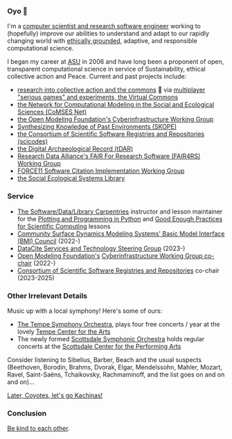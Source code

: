 ### Oyo 👋

I'm a [computer scientist and research software engineer](https://orcid.org/0000-0002-6523-6079) working to (hopefully) improve our abilities to understand and adapt to our rapidly changing world with [ethically grounded](https://issues.org/topic/ethics/), adaptive, and responsible computational science.

I began my career at [ASU](https://scas.asu.edu) in 2006 and have long been a proponent of open, transparent computational science in service of Sustainability, ethical collective action and Peace. Current and past projects include:

- [research into collective action and the commons](https://iasc-commons.org/) 🤲 via [multiplayer "serious games" and experiments, the Virtual Commons](https://github.com/virtualcommons/)
- [the Network for Computational Modeling in the Social and Ecological Sciences (CoMSES Net)](https://www.comses.net)
- [the Open Modeling Foundation's Cyberinfrastructure Working Group](https://www.openmodelingfoundation.org)
- [Synthesizing Knowledge of Past Environments (SKOPE)](https://www.openskope.org) 
- [the Consortium of Scientific Software Registries and Repositories (scicodes)](https://scicodes.net)
- [the Digital Archaeological Record (tDAR)](https://www.tdar.org)
- [Research Data Alliance's FAIR For Research Software (FAIR4RS) Working Group](https://www.rd-alliance.org/groups/fair-research-software-fair4rs-wg)
- [FORCE11 Software Citation Implementation Working Group](https://force11.org/groups/software-citation-implementation-working-group/)
- [the Social Ecological Systems Library](https://seslibrary.asu.edu)


### Service

- [The Software/Data/Library Carpentries](https://carpentries.org) instructor and lesson maintainer for the [Plotting and Programming in Python](https://github.com/swcarpentry/python-novice-gapminder) and [Good Enough Practices for Scientific Computing](https://github.com/carpentries-lab/good-enough-practices) lessons
- [Community Surface Dynamics Modeling Systems' Basic Model Interface (BMI) Council](https://github.com/csdms/bmi) (2022-)
- [DataCite Services and Technology Steering Group](https://datacite.org/steering.html) (2023-)
- [Open Modeling Foundation's](https://openmodelingfoundation.org) [Cyberinfrastructure Working Group co-chair](https://www.openmodelingfoundation.org/governance/working-groups/#cyberinfrastructure-working-group) (2022-)
- [Consortium of Scientific Software Registries and Repositories](https://scicodes.net) co-chair (2023-2025)

### Other Irrelevant Details

Music up with a local symphony! Here's some of ours:

- [The Tempe Symphony Orchestra](https://www.tempecenterforthearts.com/events/resident-artists/tempe-symphony-orchestra), plays four free concerts / year at the lovely [Tempe Center for the Arts](https://www.tempecenterforthearts.com/)
- The newly formed [Scottsdale Symphonic Orchestra](https://scottsdalesymphonicorchestra.org/) holds regular concerts at the [Scottsdale Center for the Performing Arts](https://scottsdaleperformingarts.org/)

Consider listening to Sibelius, Barber, Beach and the usual suspects (Beethoven, Borodin, Brahms, Dvorak, Elgar, Mendelssohn, Mahler, Mozart, Ravel, Saint-Saëns, Tchaikovsky, Rachmaminoff, and the list goes on and on and on)...

[Later, Coyotes, let's go Kachinas!](https://www.arizonakachinas.com/)

### Conclusion

[Be kind to each other](https://www.goodreads.com/quotes/1020029-hello-babies-welcome-to-earth-it-s-hot-in-the-summer).

<!--
**alee/alee** is a ✨ _special_ ✨ repository because its `README.md` (this file) appears on your GitHub profile.

Here are some ideas to get you started:

- 🔭 I’m currently working on ...
- 🌱 I’m currently learning ...
- 👯 I’m looking to collaborate on ...
- 🤔 I’m looking for help with ...
- 💬 Ask me about ...
- 📫 How to reach me: ...
- 😄 Pronouns: ...
- ⚡ Fun fact: ...
-->
